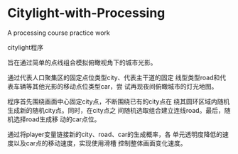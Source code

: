 # Citylight-with-Processing
A processing course practice work

citylight程序

旨在通过简单的点线组合模拟俯瞰视角下的城市光影。

通过代表人口聚集区的固定点位类型city、代表主干道的固定
线型类型road和代表车辆等其他光影的移动点位类型car，尝
试再现夜间俯瞰城市的灯光地图。

程序首先围绕画面中心固定city点，不断围绕已有的city点在
绕其圆环区域内随机生成新的随机city点。同时，在city点之
间随机选取组合建立连线road。最后，随机选择road生成移
动的car点位。

通过将player变量链接新的city、road、car的生成概率，各
单元透明度降低的速度以及car点的移动速度，实现使用滑槽
控制整体画面变化速度。
